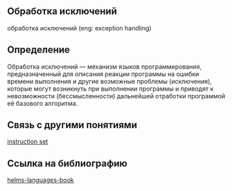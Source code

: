 ## Обработка исключений
обработка исключений (eng: exception handling) 

## Определение
Обработка исключений — механизм языков программирования, предназначенный для описания реакции программы на ошибки времени выполнения и другие возможные проблемы (исключения), которые могут возникнуть при выполнении программы и приводят к невозможности (бессмысленности) дальнейшей отработки программой её базового алгоритма. 

## Связь с другими понятиями

[instruction set](https://github.com/vernikkkkkkkkkkkkkkkkkkk/concept/blob/main/virtual%20machines/instruction%20set/instruction%20set.md)

## Cсылка на библиографию

[helms-languages-book](https://github.com/vernikkkkkkkkkkkkkkkkkkk/concept/blob/main/bibliography/instruction%20set/helms-languages-book.md)
